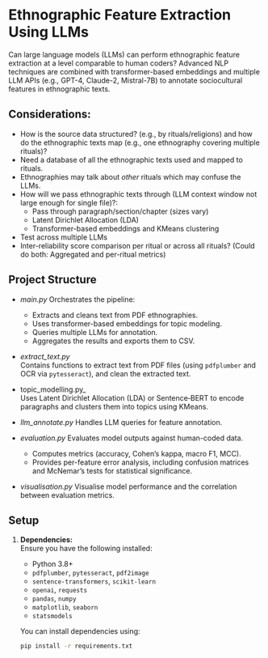 # Ethnographic Feature Extraction Using LLMs

Can large language models (LLMs) can perform ethnographic feature extraction at a level comparable to human coders? Advanced NLP techniques are combined with transformer-based embeddings and multiple LLM APIs (e.g., GPT-4, Claude-2, Mistral-7B) to annotate sociocultural features in ethnographic texts.

## Considerations:
- How is the source data structured? (e.g., by rituals/religions) and how do the ethnographic texts map (e.g., one ethnography covering multiple rituals)?
- Need a database of all the ethnographic texts used and mapped to rituals.
- Ethnographies may talk about _other_ rituals which may confuse the LLMs.
- How will we pass ethnographic texts through (LLM context window not large enough for single file)?:
  - Pass through paragraph/section/chapter (sizes vary)
  - Latent Dirichlet Allocation (LDA) 
  - Transformer-based embeddings and KMeans clustering
- Test across multiple LLMs
- Inter-reliability score comparison per ritual or across all rituals? (Could do both: Aggregated and per-ritual metrics) 

## Project Structure

- _main.py_
  Orchestrates the pipeline:
  - Extracts and cleans text from PDF ethnographies.
  - Uses transformer-based embeddings for topic modeling.
  - Queries multiple LLMs for annotation.
  - Aggregates the results and exports them to CSV.

- _extract_text.py_  
  Contains functions to extract text from PDF files (using `pdfplumber` and OCR via `pytesseract`), and clean the extracted text.

- topic_modelling.py_  
  Uses Latent Dirichlet Allocation (LDA) or Sentence‑BERT to encode paragraphs and clusters them into topics using KMeans.

- _llm_annotate.py_
  Handles LLM queries for feature annotation.  

- _evaluation.py_
  Evaluates model outputs against human-coded data.  
  - Computes metrics (accuracy, Cohen’s kappa, macro F1, MCC).  
  - Provides per-feature error analysis, including confusion matrices and McNemar’s tests for statistical significance.

- _visualisation.py_
  Visualise model performance and the correlation between evaluation metrics.

## Setup

1. **Dependencies:**  
   Ensure you have the following installed:
   - Python 3.8+
   - `pdfplumber`, `pytesseract`, `pdf2image`
   - `sentence-transformers`, `scikit-learn`
   - `openai`, `requests`
   - `pandas`, `numpy`
   - `matplotlib`, `seaborn`
   - `statsmodels`

   You can install dependencies using:
   ```bash
   pip install -r requirements.txt